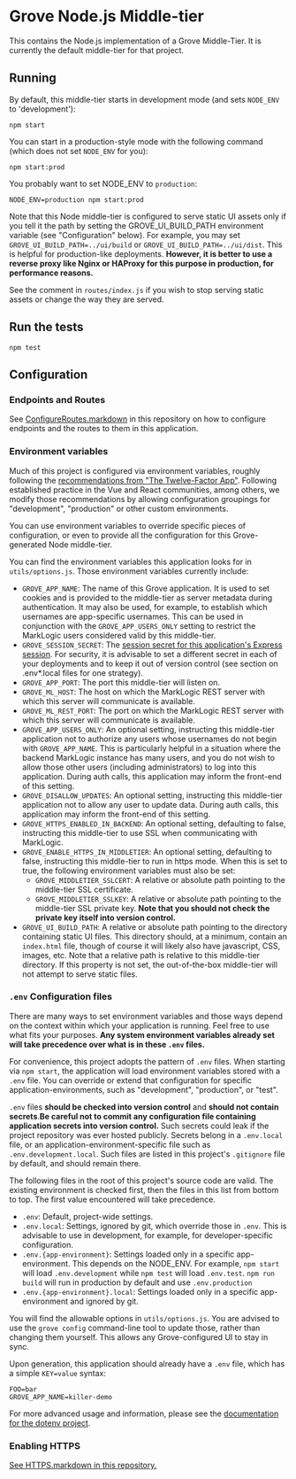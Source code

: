 # Grove Node.js Middle-tier

This contains the Node.js implementation of a Grove Middle-Tier. It is currently the default middle-tier for that project.

## Running

By default, this middle-tier starts in development mode (and sets `NODE_ENV` to 'development'):

    npm start

You can start in a production-style mode with the following command (which does not set `NODE_ENV` for you):

    npm start:prod

You probably want to set NODE_ENV to `production`: 

    NODE_ENV=production npm start:prod

Note that this Node middle-tier is configured to serve static UI assets only if
you tell it the path by setting the GROVE_UI_BUILD_PATH environment variable
(see "Configuration" below). For example, you may set
`GROVE_UI_BUILD_PATH=../ui/build` or `GROVE_UI_BUILD_PATH=../ui/dist`. This is
helpful for production-like deployments. **However, it is better to use
a reverse proxy like Nginx or HAProxy for this purpose in production, for
performance reasons.**

See the comment in `routes/index.js` if you wish to stop serving static assets or change the way they are served.
 
## Run the tests

    npm test

## Configuration

### Endpoints and Routes

See [ConfigureRoutes.markdown](ConfigureRoutes.markdown) in this repository on how to configure endpoints and the routes to them in this application.

### Environment variables

Much of this project is configured via environment variables, roughly following the [recommendations from "The Twelve-Factor App"](https://12factor.net/config). Following established practice in the Vue and React communities, among others, we modify those recommendations by allowing configuration groupings for "development", "production" or other custom environments.

You can use environment variables to override specific pieces of configuration, or even to provide all the configuration for this Grove-generated Node middle-tier.

You can find the environment variables this application looks for in `utils/options.js`. Those environment variables currently include:

- `GROVE_APP_NAME`: The name of this Grove application. It is used to set cookies and is provided to the middle-tier as server metadata during authentication. It may also be used, for example, to establish which usernames are app-specific usernames. This can be used in conjunction with the `GROVE_APP_USERS_ONLY` setting to restrict the MarkLogic users considered valid by this middle-tier.
- `GROVE_SESSION_SECRET`: The [session secret for this application's Express session](https://github.com/expressjs/session#secret). For security, it is advisable to set a different secret in each of your deployments and to keep it out of version control (see section on .env\*.local files for one strategy).
- `GROVE_APP_PORT`: The port this middle-tier will listen on.
- `GROVE_ML_HOST`: The host on which the MarkLogic REST server with which this server will communicate is available.
- `GROVE_ML_REST_PORT`: The port on which the MarkLogic REST server with which this server will communicate is available.
- `GROVE_APP_USERS_ONLY`: An optional setting, instructing this middle-tier application not to authorize any users whose usernames do not begin with `GROVE_APP_NAME`. This is particularly helpful in a situation where the backend MarkLogic instance has many users, and you do not wish to allow those other users (including administrators) to log into this application. During auth calls, this application may inform the front-end of this setting.
- `GROVE_DISALLOW_UPDATES`: An optional setting, instructing this middle-tier application not to allow any user to update data. During auth calls, this application may inform the front-end of this setting.
- `GROVE_HTTPS_ENABLED_IN_BACKEND`: An optional setting, defaulting to false, instructing this middle-tier to use SSL when communicating with MarkLogic.
- `GROVE_ENABLE_HTTPS_IN_MIDDLETIER`: An optional setting, defaulting to false, instructing this middle-tier to run in https mode. When this is set to true, the following environment variables must also be set:
  - `GROVE_MIDDLETIER_SSLCERT`: A relative or absolute path pointing to the middle-tier SSL certificate.
  - `GROVE_MIDDLETIER_SSLKEY`: A relative or absolute path pointing to the middle-tier SSL private key. **Note that you should not check the private key itself into version control.**
- `GROVE_UI_BUILD_PATH`: A relative or absolute path pointing to the directory containing static UI files. This directory should, at a minimum, contain an `index.html` file, though of course it will likely also have javascript, CSS, images, etc. Note that a relative path is relative to this middle-tier directory. If this property is not set, the out-of-the-box middle-tier will not attempt to serve static files.

### `.env` Configuration files

There are many ways to set environment variables and those ways depend on the context within which your application is running. Feel free to use what fits your purposes. **Any system environment variables already set will take precedence over what is in these `.env` files.**

For convenience, this project adopts the pattern of `.env` files. When starting via `npm start`, the application will load environment variables stored with a `.env` file. You can override or extend that configuration for specific application-environments, such as "development", "production", or "test".

 `.env` files **should be checked into version control** and **should not contain secrets**.**Be careful not to commit any configuration file containing application secrets into version control.** Such secrets could leak if the project repository was ever hosted publicly. Secrets belong in a `.env.local` file, or an application-environment-specific file such as `.env.development.local`. Such files are listed in this project's `.gitignore` file by default, and should remain there.

The following files in the root of this project's source code are valid. The existing environment is checked first, then the files in this list from bottom to top. The first value encountered will take precedence.

- `.env`: Default, project-wide settings.
- `.env.local`: Settings, ignored by git, which override those in `.env`. This is advisable to use in development, for example, for developer-specific configuration.
- `.env.{app-environment}`: Settings loaded only in a specific app-environment. This depends on the NODE_ENV. For example, `npm start` will load `.env.development` while `npm test` will load `.env.test`. `npm run build` will run in production by default and use `.env.production`
- `.env.{app-environment}.local`: Settings loaded only in a specific app-environment and ignored by git.

You will find the allowable options in `utils/options.js`. You are advised to use the `grove config` command-line tool to update those, rather than changing them yourself. This allows any Grove-configured UI to stay in sync.

Upon generation, this application should already have a `.env` file, which has a simple `KEY=value` syntax:

    FOO=bar
    GROVE_APP_NAME=killer-demo

For more advanced usage and information, please see the [documentation for the dotenv project](https://github.com/motdotla/dotenv).

### Enabling HTTPS

[See HTTPS.markdown in this repository.](HTTPS.markdown)
